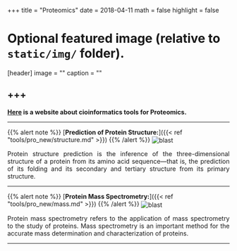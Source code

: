 +++
title = "Proteomics"
date = 2018-04-11
math = false
highlight = false

# Optional featured image (relative to `static/img/` folder).
[header]
image = ""
caption = ""


+++
---
**[Here](https://omictools.com/proteomics-category) is a website about cioinformatics tools for Proteomics.**  

---

{{% alert note %}}
[**Prediction of Protein Structure:**]({{< ref "tools/pro_new/structure.md" >}})
{{% /alert %}}
<img src="/img/tools/structure.jpg" alt="blast" align="center">
<p align="justify">Protein structure prediction is the inference of the three-dimensional structure of a protein from its amino acid sequence—that is, the prediction of its folding and its secondary and tertiary structure from its primary structure. 

---
{{% alert note %}}
[**Protein Mass Spectrometry:**]({{< ref "tools/pro_new/mass.md" >}})
{{% /alert %}}
<img src="/img/tools/mass2.gif" alt="blast" align="center">
<p align="justify">Protein mass spectrometry refers to the application of mass spectrometry to the study of proteins. Mass spectrometry is an important method for the accurate mass determination and characterization of proteins.

---




             